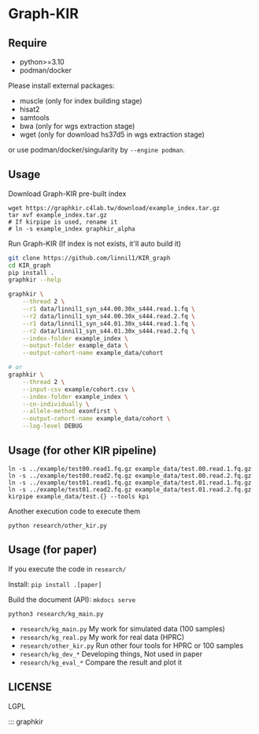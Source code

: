 # Graph-KIR


## Require
* python>=3.10
* podman/docker

Please install external packages:
* muscle (only for index building stage)
* hisat2
* samtools
* bwa (only for wgs extraction stage)
* wget (only for download hs37d5 in wgs extraction stage)

or use podman/docker/singularity by `--engine podman`.


## Usage

Download Graph-KIR pre-built index
```
wget https://graphkir.c4lab.tw/download/example_index.tar.gz
tar xvf example_index.tar.gz
# If kirpipe is used, rename it
# ln -s example_index graphkir_alpha
```


Run Graph-KIR (If index is not exists, it'll auto build it)

``` bash
git clone https://github.com/linnil1/KIR_graph
cd KIR_graph
pip install .
graphkir --help

graphkir \
    --thread 2 \
    --r1 data/linnil1_syn_s44.00.30x_s444.read.1.fq \
    --r2 data/linnil1_syn_s44.00.30x_s444.read.2.fq \
    --r1 data/linnil1_syn_s44.01.30x_s444.read.1.fq \
    --r2 data/linnil1_syn_s44.01.30x_s444.read.2.fq \
    --index-folder example_index \
    --output-folder example_data \
    --output-cohort-name example_data/cohort

# or 
graphkir \
    --thread 2 \
    --input-csv example/cohort.csv \
    --index-folder example_index \
    --cn-individually \
    --allele-method exonfirst \
    --output-cohort-name example_data/cohort \
    --log-level DEBUG
```

## Usage (for other KIR pipeline)
```
ln -s ../example/test00.read1.fq.gz example_data/test.00.read.1.fq.gz
ln -s ../example/test00.read2.fq.gz example_data/test.00.read.2.fq.gz
ln -s ../example/test01.read1.fq.gz example_data/test.01.read.1.fq.gz
ln -s ../example/test01.read2.fq.gz example_data/test.01.read.2.fq.gz
kirpipe example_data/test.{} --tools kpi
```

Another execution code to execute them
```
python research/other_kir.py
```


## Usage (for paper)

If you execute the code in `research/`

Install: `pip install .[paper]`

Build the document (API): `mkdocs serve`

```
python3 research/kg_main.py
```

* `research/kg_main.py`         My work for simulated data (100 samples)
* `research/kg_real.py`         My work for real data (HPRC)
* `research/other_kir.py`       Run other four tools for HPRC or 100 samples
* `research/kg_dev_*`           Developing things, Not used in paper
* `research/kg_eval_*`          Compare the result and plot it


## LICENSE
LGPL


::: graphkir
